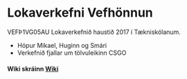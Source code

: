 # Lokaverkefni Vefhönnun
VEFÞ1VG05AU Lokaverkefnið haustið 2017 í Tækniskólanum.
* Hópur Mikael, Huginn og Smári
* Verkefnið fjallar um tölvuleikinn CSGO
#### Wiki skráinn [Wiki](https://github.com/SmariArnar/LokaverkefniVefhonnun/wiki/Home)

